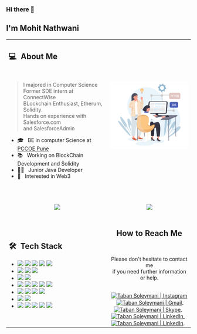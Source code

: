 ### Hi there 👋

## I'm Mohit Nathwani
<!-- ![](https://komarev.com/ghpvc/?username=your-Mohit15985001&color=0069b4) -->
<!---
<p align="center">
  <a href="https://github.com/Mohit15985001">
    <kbd><img height="200em" width="200em" src="images/me.svg" alt="me"/></kbd>
  </a>
</p>
--->
<table width="100%">
  <tr>
    <td width="55%">
      <h2> 💻 &nbsp;About Me </h2>
      <br>
      <blockquote>
        <p> 
          I majored in Computer Science 
          <br>
          Former SDE intern at ConnectWise
          <br>
          BLockchain Enthusiast, Etherum, Solidity.
          <br>
          Hands on experience with Salesforce.com 
          <br>
          and SalesforceAdmin
        </p>
      </blockquote>
       <ul>
        <li>🎓 &nbsp; BE in computer Science at <a href="http://www.pccoepune.com/">PCCOE Pune</a></li>
        <li>📚 &nbsp; Working on BlockChain Development and Solidity</li>
        <li>👩‍💻 &nbsp; Junior Java Developer </li>
        <li>🤔 &nbsp; Interested in Web3</li>
       </ul>
       <br>
    </td>
    <td width="45%">
     <p align="center">
      <a href="https://github.com/Mohit15985001">
       <img src="images/java-python-developer.png"/>
      </a>
     </p>
    </td>
  </tr>
  <tr>
    <td width="55%">
      <p align="center">
        <br>
        <img height="180em" src="https://github-readme-stats-eight-theta.vercel.app/api?username=Mohit15985001&show_icons=true&theme=light&include_all_commits=true&count_private=true"/>
      </p>
    </td>
    <td width="45%">
      <p align="center">
        <br>
        <img height="165em" src="https://github-readme-stats.vercel.app/api/top-langs/?username=Mohit15985001&theme=light&layout=compact"/>
      </p>
    </td>
  </tr>
  <tr>
   <td width="55%">
     <h2> 🛠 &nbsp;Tech Stack</h2>
     <ul>
      <li>
<!--         <img src="https://img.shields.io/badge/-C-05122A?style=flat&logo=C"/> -->
<!--         <img src="https://img.shields.io/badge/-C++-05122A?style=flat&logo=C%2B%2B"/> -->
        <img src="https://img.shields.io/badge/-Java-05122A?style=flat&logo=java"/>
        <img src="https://img.shields.io/badge/-BlockChain-05122A?style=flat"/>
        <img src="https://img.shields.io/badge/-Solidity-05122A?style=flat"/>
        <img src="https://img.shields.io/badge/-Ethereum-05122A?style=flat"/>
        <img src="https://img.shields.io/badge/-SalesForce-05122A?style=flat"/>
<!--         <img src="https://img.shields.io/badge/-R-05122A?style=flat&logo=R&logoColor=276DC3"/> -->
<!--         <img src="https://img.shields.io/badge/-Markdown-05122A?style=flat&logo=markdown"/> -->
<!--         <img src="https://img.shields.io/badge/-LaTEX-05122A?style=flat&logo=latex"/> -->
      </li>
      <li>
        <img src="https://img.shields.io/badge/-Spring-05122A?style=flat&logo=spring"/>
        <img src="https://img.shields.io/badge/-Django-05122A?style=flat&logo=django"/>
        <img src="https://img.shields.io/badge/-Flask-05122A?style=flat&logo=flask"/>
      </li>
      <li>
        <img src="https://img.shields.io/badge/-Matlab-05122A?style=flat&logo=matlab"/>
        <img src="https://img.shields.io/badge/-Octave-05122A?style=flat&logo=octave"/>  
      </li>
      <li>
        <img src="https://img.shields.io/badge/-HTML-05122A?style=flat&logo=HTML5"/>
        <img src="https://img.shields.io/badge/-CSS-05122A?style=flat&logo=CSS3"/>
        <img src="https://img.shields.io/badge/-JavaScript-05122A?style=flat&logo=javascript"/>
        <img src="https://img.shields.io/badge/-Bootstrap-05122A?style=flat&logo=bootstrap"/>
        <img src="https://img.shields.io/badge/-JQuery-05122A?style=flat&logo=jquery"/>
      </li>
      <li>
        <img src="https://img.shields.io/badge/-Linux-05122A?style=flat&logo=linux"/>
        <img src="https://img.shields.io/badge/-Git-05122A?style=flat&logo=git"/>
        <img src="https://img.shields.io/badge/-Github-05122A?style=flat&logo=github"/>
        <img src="https://img.shields.io/badge/-Gitlab-05122A?style=flat&logo=gitlab"/>
      </li>
      <li>
        <img src="https://img.shields.io/badge/-MySql-05122A?style=flat&logo=mysql"/>
        <img src="https://img.shields.io/badge/-SQLite-05122A?style=flat&logo=sqlite"/>
      </li>
      <li>
        <img src="https://img.shields.io/badge/-IntelliJ-05122A?style=flat&logo=intellijidea"/>
        <img src="https://img.shields.io/badge/-PyCharm-05122A?style=flat&logo=pycharm"/>
        <img src="https://img.shields.io/badge/-VS%20Code-05122A?style=flat&logo=visual-studio-code&logoColor=007ACC"/>
        <img src="https://img.shields.io/badge/-Jupyter-05122A?style=flat&logo=jupyter"/>
        <img src="https://img.shields.io/badge/-Google Colab-05122A?style=flat&logo=googlecolab"/>
      </li>
     </ul>
   </td>
   <td width="45%">
    <div align="center">
      <h2><b>How to Reach Me</b></h2>
      <br>
      <p>Please don't hesitate to contact me 
        <br>if you need further information or help.
      </p>
      <br>
      <a href="https://www.instagram.com/taabannn/" target="_blank">
      <img align="center" alt="Taban Soleymani | Instagram" width="30em" src="https://img.icons8.com/ios-glyphs/50/000000/instagram-new.png" />
      </a> &nbsp;&nbsp;
      <a href="mailto:taabansoleymani@gmail.com" >
      <img align="center" alt="Taban Soleymani | Gmail" width="30em" src="https://img.icons8.com/ios-glyphs/50/000000/gmail.png" />
      </a> &nbsp;&nbsp;
      <a href="https://join.skype.com/invite/oJPb3eoBcLa3" >
      <img align="center" alt="Taban Soleymani | Skype" width="30em" src="https://img.icons8.com/ios-glyphs/50/000000/skype.png" />
      </a> &nbsp;&nbsp;
      <a href="https://www.linkedin.com/in/TabanSoleymani/" >
      <img align="center" alt="Taban Soleymani | LinkedIn" width="30em" src="https://img.icons8.com/ios-glyphs/50/000000/linkedin.png" />
      </a> &nbsp;&nbsp;
      <a href="https://www.pinterest.com/tabansly78/" >
      <img align="center" alt="Taban Soleymani | LinkedIn" width="30em" src="https://img.icons8.com/ios-glyphs/50/000000/pinterest.png" />
      </a> &nbsp;&nbsp;
      <br>
    </div>
   </td>
  </tr>
</table>

<!---
Taabannn/Taabannn is a ✨ special ✨ repository because its `README.md` (this file) appears on your GitHub profile.
You can click the Preview link to take a look at your changes.
--->

